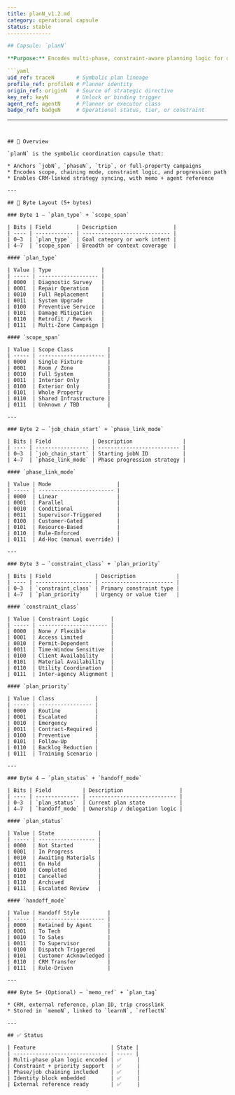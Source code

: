 ```yaml
---
title: planN_v1.2.md
category: operational capsule
status: stable
--------------

## Capsule: `planN`

**Purpose:** Encodes multi-phase, constraint-aware planning logic for outcome-driven jobs and agent-led workflows. Anchors high-level execution structure, goal context, gating conditions, and reference logic.

```yaml
uid_ref: traceN       # Symbolic plan lineage
profile_ref: profileN # Planner identity
origin_ref: originN   # Source of strategic directive
key_ref: keyN         # Unlock or binding trigger
agent_ref: agentN     # Planner or executor class
badge_ref: badgeN     # Operational status, tier, or constraint
```

---
```


## 🔎 Overview

`planN` is the symbolic coordination capsule that:

* Anchors `jobN`, `phaseN`, `trip`, or full-property campaigns
* Encodes scope, chaining mode, constraint logic, and progression path
* Enables CRM-linked strategy syncing, with memo + agent reference

---

## 🔹 Byte Layout (5+ bytes)

### Byte 1 — `plan_type` + `scope_span`

| Bits | Field        | Description                  |
| ---- | ------------ | ---------------------------- |
| 0–3  | `plan_type`  | Goal category or work intent |
| 4–7  | `scope_span` | Breadth or context coverage  |

#### `plan_type`

| Value | Type                |
| ----- | ------------------- |
| 0000  | Diagnostic Survey   |
| 0001  | Repair Operation    |
| 0010  | Full Replacement    |
| 0011  | System Upgrade      |
| 0100  | Preventive Service  |
| 0101  | Damage Mitigation   |
| 0110  | Retrofit / Rework   |
| 0111  | Multi-Zone Campaign |

#### `scope_span`

| Value | Scope Class           |
| ----- | --------------------- |
| 0000  | Single Fixture        |
| 0001  | Room / Zone           |
| 0010  | Full System           |
| 0011  | Interior Only         |
| 0100  | Exterior Only         |
| 0101  | Whole Property        |
| 0110  | Shared Infrastructure |
| 0111  | Unknown / TBD         |

---

### Byte 2 — `job_chain_start` + `phase_link_mode`

| Bits | Field             | Description                |
| ---- | ----------------- | -------------------------- |
| 0–3  | `job_chain_start` | Starting jobN ID           |
| 4–7  | `phase_link_mode` | Phase progression strategy |

#### `phase_link_mode`

| Value | Mode                     |
| ----- | ------------------------ |
| 0000  | Linear                   |
| 0001  | Parallel                 |
| 0010  | Conditional              |
| 0011  | Supervisor-Triggered     |
| 0100  | Customer-Gated           |
| 0101  | Resource-Based           |
| 0110  | Rule-Enforced            |
| 0111  | Ad-Hoc (manual override) |

---

### Byte 3 — `constraint_class` + `plan_priority`

| Bits | Field              | Description             |
| ---- | ------------------ | ----------------------- |
| 0–3  | `constraint_class` | Primary constraint type |
| 4–7  | `plan_priority`    | Urgency or value tier   |

#### `constraint_class`

| Value | Constraint Logic       |
| ----- | ---------------------- |
| 0000  | None / Flexible        |
| 0001  | Access Limited         |
| 0010  | Permit-Dependent       |
| 0011  | Time-Window Sensitive  |
| 0100  | Client Availability    |
| 0101  | Material Availability  |
| 0110  | Utility Coordination   |
| 0111  | Inter-agency Alignment |

#### `plan_priority`

| Value | Class             |
| ----- | ----------------- |
| 0000  | Routine           |
| 0001  | Escalated         |
| 0010  | Emergency         |
| 0011  | Contract-Required |
| 0100  | Preventive        |
| 0101  | Follow-Up         |
| 0110  | Backlog Reduction |
| 0111  | Training Scenario |

---

### Byte 4 — `plan_status` + `handoff_mode`

| Bits | Field          | Description                  |
| ---- | -------------- | ---------------------------- |
| 0–3  | `plan_status`  | Current plan state           |
| 4–7  | `handoff_mode` | Ownership / delegation logic |

#### `plan_status`

| Value | State              |
| ----- | ------------------ |
| 0000  | Not Started        |
| 0001  | In Progress        |
| 0010  | Awaiting Materials |
| 0011  | On Hold            |
| 0100  | Completed          |
| 0101  | Cancelled          |
| 0110  | Archived           |
| 0111  | Escalated Review   |

#### `handoff_mode`

| Value | Handoff Style         |
| ----- | --------------------- |
| 0000  | Retained by Agent     |
| 0001  | To Tech               |
| 0010  | To Sales              |
| 0011  | To Supervisor         |
| 0100  | Dispatch Triggered    |
| 0101  | Customer Acknowledged |
| 0110  | CRM Transfer          |
| 0111  | Rule-Driven           |

---

### Byte 5+ (Optional) — `memo_ref` + `plan_tag`

* CRM, external reference, plan ID, trip crosslink
* Stored in `memoN`, linked to `learnN`, `reflectN`

---

## ✅ Status

| Feature                        | State |
| ------------------------------ | ----- |
| Multi-phase plan logic encoded | ✅     |
| Constraint + priority support  | ✅     |
| Phase/job chaining included    | ✅     |
| Identity block embedded        | ✅     |
| External reference ready       | ✅     |